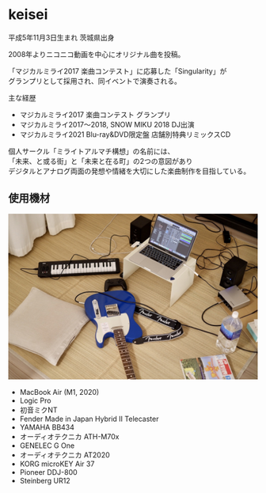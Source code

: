 # keisei

平成5年11月3日生まれ 茨城県出身

2008年よりニコニコ動画を中心にオリジナル曲を投稿。

「マジカルミライ2017 楽曲コンテスト」に応募した「Singularity」が  
グランプリとして採用され、同イベントで演奏される。

主な経歴

- マジカルミライ2017 楽曲コンテスト グランプリ
- マジカルミライ2017〜2018, SNOW MIKU 2018 DJ出演
- マジカルミライ2021 Blu-ray&DVD限定盤 店舗別特典リミックスCD

個人サークル「ミライトアルマチ構想」の名前には、  
「未来、と或る街」と「未来と在る町」の2つの意図があり  
デジタルとアナログ両面の発想や情緒を大切にした楽曲制作を目指している。

## 使用機材

![equipment](./images/equipment.jpg)

- MacBook Air (M1, 2020)
- Logic Pro
- 初音ミクNT
- Fender Made in Japan Hybrid II Telecaster
- YAMAHA BB434
- オーディオテクニカ ATH-M70x
- GENELEC G One
- オーディオテクニカ AT2020
- KORG microKEY Air 37
- Pioneer DDJ-800
- Steinberg UR12

